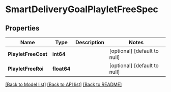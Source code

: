 # SmartDeliveryGoalPlayletFreeSpec

## Properties
Name | Type | Description | Notes
------------ | ------------- | ------------- | -------------
**PlayletFreeCost** | **int64** |  | [optional] [default to null]
**PlayletFreeRoi** | **float64** |  | [optional] [default to null]

[[Back to Model list]](../README.md#documentation-for-models) [[Back to API list]](../README.md#documentation-for-api-endpoints) [[Back to README]](../README.md)


